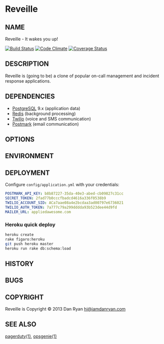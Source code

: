 # Reveille

## NAME

Reveille - It wakes you up!

[![Build Status](https://secure.travis-ci.org/danryan/reveille.png?branch=master)](https://travis-ci.org/danryan/reveille)
[![Code Climate](https://codeclimate.com/github/danryan/reveille.png)](https://codeclimate.com/github/danryan/reveille)
[![Coverage Status](https://coveralls.io/repos/danryan/reveille/badge.png?branch=master)](https://coveralls.io/r/danryan/reveille)

## DESCRIPTION

Reveille is (going to be) a clone of popular on-call management and incident response applications.

## DEPENDENCIES

* [PostgreSQL](http://www.postgresql.org/) 9.x (application data)
* [Redis](http://redis.io/) (background processing)
* [Twilio](http://www.twilio.com/) (voice and SMS communication)
* [Postmark](https://postmarkapp.com) (email communication)

## OPTIONS

## ENVIRONMENT

## DEPLOYMENT

Configure `config/application.yml` with your credentials:

```yaml
POSTMARK_API_KEY: b8b87227-35da-40e3-abed-cb09827c31cc
SECRET_TOKEN: 2fad77b0cccfbadcd4616a336f0538b9
TWILIO_ACCOUNT_SID: ACa7aae08a4e2bcdaa3ad00797e6736021
TWILIO_AUTH_TOKEN: 7a777c79a299dddda93b523dee44d9fd
MAILER_URL: appliedawesome.com
```


### Heroku quick deploy

```bash
heroku create
rake figaro:heroku
git push heroku master
heroku run rake db:schema:load
```

## HISTORY

## BUGS

## COPYRIGHT

Reveille is Copyright &copy; 2013 Dan Ryan <hi@iamdanryan.com>

## SEE ALSO

[pagerduty(1)](http://pagerduty.com), [opsgenie(1)](http://opsgenie.com)